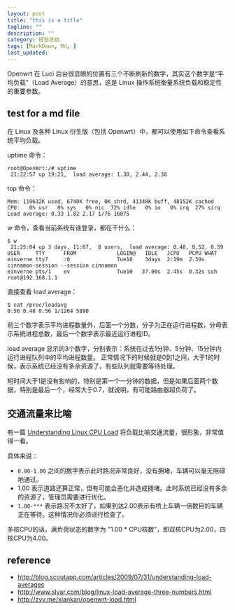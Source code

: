 ```yaml
---
layout: post
title: "this is a title"
tagline: ""
description: ""
category: 经验总结
tags: [MarkDown, Md, ]
last_updated: 
---
```


Openwrt 在 Luci 后台很显眼的位置有三个不断刷新的数字，其实这个数字是“平均负载”（Load Average）的意思，这是 Linux 操作系统衡量系统负载和稳定性的重要参数。

## test for a md file

在 Linux 及各种 Linux 衍生版（包括 Openwrt）中，都可以使用如下命令查看系统平均负载。

uptime 命令：

    root@OpenWrt:/# uptime
     21:22:57 up 19:21,  load average: 1.30, 2.44, 2.38

top 命令：

	Mem: 119632K used, 6740K free, 0K shrd, 41348K buff, 48152K cached
    CPU:   0% usr   0% sys   0% nic  72% idle   0% io   0% irq  27% sirq
    Load average: 0.33 1.82 2.17 1/76 16075

w 命令，查看当前系统有谁登录，都在干什么：

    $ w
     21:25:04 up 3 days, 11:07,  8 users,  load average: 0.48, 0.52, 0.59
    USER     TTY      FROM             LOGIN@   IDLE   JCPU   PCPU WHAT
    einverne tty7     :0               Tue10    3days  2:19m  2.39s cinnamon-session --session cinnamon
    einverne pts/1    ev               Tue10   37.00s  2.45s  0.32s ssh root@192.168.1.1

直接查看 load average：

    $ cat /proc/loadavg 
    0.56 0.48 0.56 1/1264 5890

前三个数字表示平均进程数量外，后面一个分数，分子为正在运行进程数，分母表示系统进程总数，最后一个数字表示最近运行进程ID。

load average 显示的3个数字，分别表示：系统在过去1分钟、5分钟、15分钟内运行进程队列中的平均进程数量。
正常情况下的时候就是0到1之间，大于1的时候，表示系统已经没有多余资源了，有些队列就需要等待处理。

短时间大于1是没有影响的，特别是第一个一分钟的数据，但是如果后面两个数据，特别是最后一个，经常大于0.7，就说明，有可能路由器超负荷了。

## 交通流量来比喻

有一篇 [Understanding Linux CPU Load](http://blog.scoutapp.com/articles/2009/07/31/understanding-load-averages) 将负载比喻交通流量，很形象，非常值得一看。

具体来说：

- `0.00-1.00` 之间的数字表示此时路况非常良好，没有拥堵，车辆可以毫无阻碍地通过。
- 1.00 表示道路还算正常，但有可能会恶化并造成拥堵。此时系统已经没有多余的资源了，管理员需要进行优化。
- `1.00-***` 表示路况不太好了，如果到达2.00表示有桥上车辆一倍数目的车辆正在等待。这种情况你必须进行检查了。

多核CPU的话，满负荷状态的数字为 "1.00 * CPU核数"，即双核CPU为2.00，四核CPU为4.00。

## reference

- <http://blog.scoutapp.com/articles/2009/07/31/understanding-load-averages>
- <http://www.slyar.com/blog/linux-load-average-three-numbers.html>
- <http://zvv.me/xiankan/openwrt-load.html>